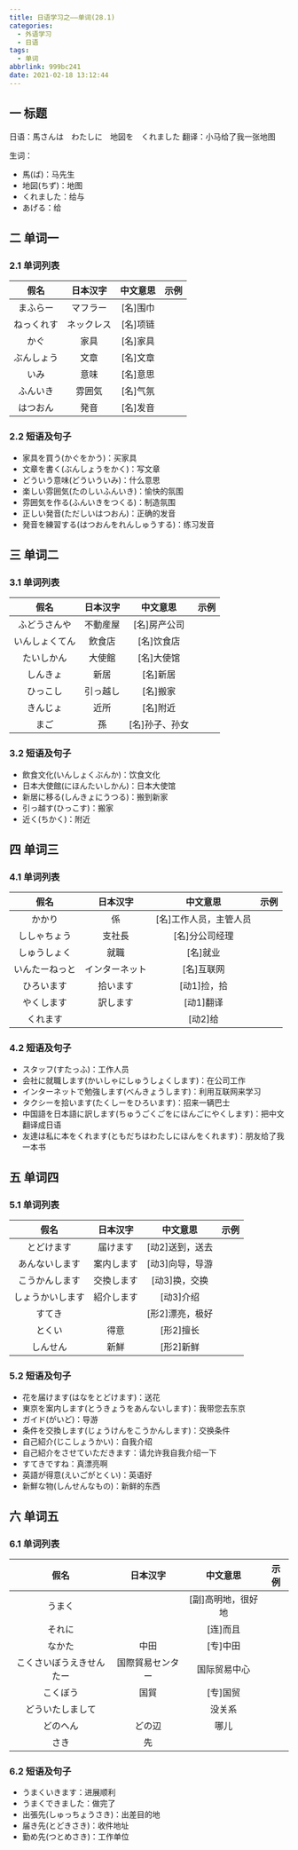 ```yaml
---
title: 日语学习之——单词(28.1)
categories:
  - 外语学习
  - 日语
tags:
  - 单词
abbrlink: 999bc241
date: 2021-02-18 13:12:44
---
```

## 一 标题

日语：馬さんは　わたしに　地図を　くれました
翻译：小马给了我一张地图

<!--more-->

生词：

* 馬(ば)：马先生
* 地図(ちず)：地图
* くれました：给与
* あげる：给

## 二 单词一

### 2.1 单词列表

|  **假名**  | **日本汉字** | **中文意思** | **示例** |
| :--------: | :----------: | :----------: | :------: |
|  まふらー  |   マフラー   |   [名]围巾   |          |
| ねっくれす |  ネックレス  |   [名]项链   |          |
|    かぐ    |     家具     |   [名]家具   |          |
| ぶんしょう |     文章     |   [名]文章   |          |
|    いみ    |     意味     |   [名]意思   |          |
|  ふんいき  |    雰囲気    |   [名]气氛   |          |
|  はつおん  |     発音     |   [名]发音   |          |

### 2.2 短语及句子

* 家具を買う(かぐをかう)：买家具
* 文章を書く(ぶんしょうをかく)：写文章
* どういう意味(どういういみ)：什么意思
* 楽しい雰囲気(たのしいふんいき)：愉快的氛围
* 雰囲気を作る(ふんいきをつくる)：制造氛围
* 正しい発音(ただしいはつおん)：正确的发音
* 発音を練習する(はつおんをれんしゅうする)：练习发音

## 三 单词二

### 3.1 单词列表

|    **假名**    | **日本汉字** |  **中文意思**  | **示例** |
| :------------: | :----------: | :------------: | :------: |
|  ふどうさんや  |   不動産屋   |  [名]房产公司  |          |
| いんしょくてん |    飲食店    |   [名]饮食店   |          |
|   たいしかん   |    大使館    |   [名]大使馆   |          |
|    しんきょ    |     新居     |    [名]新居    |          |
|    ひっこし    |   引っ越し   |    [名]搬家    |          |
|    きんじょ    |     近所     |    [名]附近    |          |
|      まご      |      孫      | [名]孙子、孙女 |          |

### 3.2 短语及句子

* 飲食文化(いんしょくぶんか)：饮食文化
* 日本大使館(にほんたいしかん)：日本大使馆
* 新居に移る(しんきょにうつる)：搬到新家
* 引っ越す(ひっこす)：搬家
* 近く(ちかく)：附近

## 四 单词三

### 4.1 单词列表

|    **假名**    |  **日本汉字**  |      **中文意思**      | **示例** |
| :------------: | :------------: | :--------------------: | :------: |
|     かかり     |       係       | [名]工作人员，主管人员 |          |
|  ししゃちょう  |     支社長     |     [名]分公司经理     |          |
|  しゅうしょく  |      就職      |        [名]就业        |          |
| いんたーねっと | インターネット |       [名]互联网       |          |
|   ひろいます   |    拾います    |      [动1]捡，拾       |          |
|   やくします   |    訳します    |       [动1]翻译        |          |
|    くれます    |                |        [动2]给         |          |

### 4.2 短语及句子

* スタッフ(すたっふ)：工作人员
* 会社に就職します(かいしゃにしゅうしょくします)：在公司工作
* インターネットで勉強します(べんきょうします)：利用互联网来学习
* タクシーを拾います(たくしーをひろいます)：招来一辆巴士
* 中国語を日本語に訳します(ちゅうごくごをにほんごにやくします)：把中文翻译成日语
* 友達は私に本をくれます(ともだちはわたしにほんをくれます)：朋友给了我一本书

## 五 单词四

### 5.1 单词列表

|     **假名**     | **日本汉字** |  **中文意思**   | **示例** |
| :--------------: | :----------: | :-------------: | :------: |
|    とどけます    |   届けます   | [动2]送到，送去 |          |
|  あんないします  |  案内します  | [动3]向导，导游 |          |
|  こうかんします  |  交換します  |  [动3]换，交换  |          |
| しょうかいします |  紹介します  |    [动3]介绍    |          |
|      すてき      |              | [形2]漂亮，极好 |          |
|      とくい      |     得意     |    [形2]擅长    |          |
|     しんせん     |     新鮮     |    [形2]新鲜    |          |

### 5.2 短语及句子

* 花を届けます(はなをとどけます)：送花
* 東京を案内します(とうきょうをあんないします)：我带您去东京
* ガイド(がいど)：导游
* 条件を交換します(じょうけんをこうかんします)：交换条件
* 自己紹介(じこしょうかい)：自我介绍
* 自己紹介をさせていただきます：请允许我自我介绍一下
* すてきですね：真漂亮啊
* 英語が得意(えいごがとくい)：英语好
* 新鮮な物(しんせんなもの)：新鲜的东西

## 六 单词五

### 6.1 单词列表

|         **假名**         |   **日本汉字**   |    **中文意思**    | **示例** |
| :----------------------: | :--------------: | :----------------: | :------: |
|          うまく          |                  | [副]高明地，很好地 |          |
|          それに          |                  |      [连]而且      |          |
|          なかた          |       中田       |      [专]中田      |          |
| こくさいぼうえきせんたー | 国際貿易センター |    国际贸易中心    |          |
|         こくぼう         |       国貿       |      [专]国贸      |          |
|     どういたしまして     |                  |       没关系       |          |
|         どのへん         |      どの辺      |        哪儿        |          |
|           さき           |        先        |                    |          |

### 6.2 短语及句子

* うまくいきます：进展顺利
* うまくできました：做完了
* 出張先(しゅっちょうさき)：出差目的地
* 届き先(とどきさき)：收件地址
* 勤め先(つとめさき)：工作单位

  